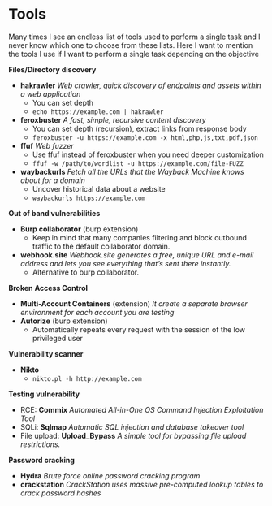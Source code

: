 # Tools
Many times I see an endless list of tools used to perform a single task and I never know which one to choose from these lists. 
Here I want to mention the tools I use if I want to perform a single task depending on the objective

**Files/Directory discovery**
- **hakrawler** *Web crawler, quick discovery of endpoints and assets within a web application*
  - You can set depth
  - `echo https://example.com | hakrawler`
- **feroxbuster** *A fast, simple, recursive content discovery*
  - You can set depth (recursion), extract links from response body
  - `feroxbuster -u https://example.com -x html,php,js,txt,pdf,json`
- **ffuf** *Web fuzzer*
  - Use ffuf instead of feroxbuster when you need deeper customization
  - `ffuf -w /path/to/wordlist -u https://example.com/file-FUZZ`
- **waybackurls** *Fetch all the URLs that the Wayback Machine knows about for a domain*
  - Uncover historical data about a website
  - `waybackurls https://example.com`

**Out of band vulnerabilities**
- **Burp collaborator** (burp extension)
  - Keep in mind that many companies filtering and block outbound traffic to the default collaborator domain.
- **webhook.site** *Webhook.site generates a free, unique URL and e-mail address and lets you see everything that’s sent there instantly.*
  - Alternative to burp collaborator.

**Broken Access Control**
- **Multi-Account Containers** (extension) *It create a separate browser environment for each account you are testing*
- **Autorize** (burp extension)
  - Automatically repeats every request with the session of the low privileged user

**Vulnerability scanner**
- **Nikto**
  - `nikto.pl -h http://example.com`

**Testing vulnerability**
- RCE: **Commix** *Automated All-in-One OS Command Injection Exploitation Tool*
- SQLi: **Sqlmap** *Automatic SQL injection and database takeover tool*
- File upload: **Upload_Bypass** *A simple tool for bypassing file upload restrictions.*

**Password cracking**
- **Hydra** *Brute force online password cracking program*
- **crackstation** *CrackStation uses massive pre-computed lookup tables to crack password hashes*
